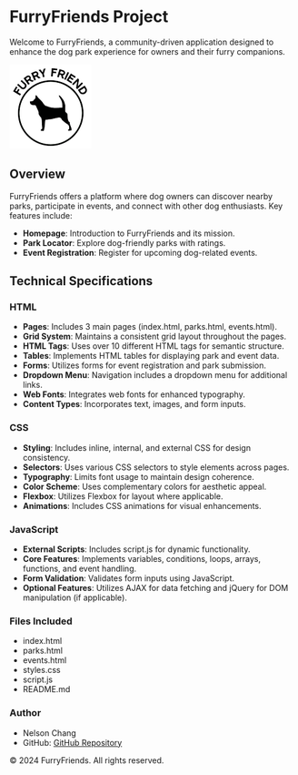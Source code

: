 # FurryFriends Project

Welcome to FurryFriends, a community-driven application designed to enhance the dog park experience for owners and their furry companions.

![FurryFriends Logo](/src/main/resources/static/images/logo2.png)

## Overview

FurryFriends offers a platform where dog owners can discover nearby parks, participate in events, and connect with other dog enthusiasts. Key features include:

- **Homepage**: Introduction to FurryFriends and its mission.
- **Park Locator**: Explore dog-friendly parks with ratings.
- **Event Registration**: Register for upcoming dog-related events.

## Technical Specifications

### HTML
- **Pages**: Includes 3 main pages (index.html, parks.html, events.html).
- **Grid System**: Maintains a consistent grid layout throughout the pages.
- **HTML Tags**: Uses over 10 different HTML tags for semantic structure.
- **Tables**: Implements HTML tables for displaying park and event data.
- **Forms**: Utilizes forms for event registration and park submission.
- **Dropdown Menu**: Navigation includes a dropdown menu for additional links.
- **Web Fonts**: Integrates web fonts for enhanced typography.
- **Content Types**: Incorporates text, images, and form inputs.

### CSS
- **Styling**: Includes inline, internal, and external CSS for design consistency.
- **Selectors**: Uses various CSS selectors to style elements across pages.
- **Typography**: Limits font usage to maintain design coherence.
- **Color Scheme**: Uses complementary colors for aesthetic appeal.
- **Flexbox**: Utilizes Flexbox for layout where applicable.
- **Animations**: Includes CSS animations for visual enhancements.

### JavaScript
- **External Scripts**: Includes script.js for dynamic functionality.
- **Core Features**: Implements variables, conditions, loops, arrays, functions, and event handling.
- **Form Validation**: Validates form inputs using JavaScript.
- **Optional Features**: Utilizes AJAX for data fetching and jQuery for DOM manipulation (if applicable).

### Files Included
- index.html
- parks.html
- events.html
- styles.css
- script.js
- README.md

### Author
- Nelson Chang
- GitHub: [GitHub Repository](https://github.com/nelson-perscholas/SBA-HTML-CSS-JS)

&copy; 2024 FurryFriends. All rights reserved.

